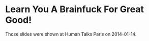 # Learn You A Brainfuck For Great Good!

Those slides were shown at Human Talks Paris on 2014-01-14.
